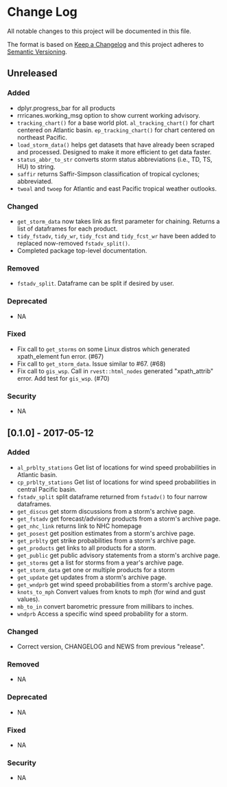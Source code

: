 # Change Log

All notable changes to this project will be documented in this file.

The format is based on [Keep a Changelog](http://keepachangelog.com/) and this project adheres to [Semantic Versioning](http://semver.org/).

## Unreleased

### Added
  - dplyr.progress_bar for all products
  - rrricanes.working_msg option to show current working advisory.
  - `tracking_chart()` for a base world plot. `al_tracking_chart()` for chart centered on Atlantic basin. `ep_tracking_chart()` for chart centered on northeast Pacific.
  - `load_storm_data()` helps get datasets that have already been scraped and processed. Designed to make it more efficient to get data faster.
  - `status_abbr_to_str` converts storm status abbreviations (i.e., TD, TS, HU) to string.
  - `saffir` returns Saffir-Simpson classification of tropical cyclones; abbreviated.
  - `twoal` and `twoep` for Atlantic and east Pacific tropical weather outlooks.

### Changed
  - `get_storm_data` now takes link as first parameter for chaining. Returns a list of dataframes for each product.
  - `tidy_fstadv`, `tidy_wr`, `tidy_fcst` and `tidy_fcst_wr` have been added to replaced now-removed `fstadv_split()`.
  - Completed package top-level documentation.

### Removed
  - `fstadv_split`. Dataframe can be split if desired by user. 

### Deprecated
  - NA

### Fixed
  - Fix call to `get_storms` on some Linux distros which generated xpath_element fun error. (#67)
  - Fix call to `get_storm_data`. Issue similar to #67. (#68)
  - Fix call to `gis_wsp`. Call in `rvest::html_nodes` generated "xpath_attrib" error. Add test for `gis_wsp`. (#70)

### Security
  - NA

## [0.1.0] - 2017-05-12

### Added
  - `al_prblty_stations` Get list of locations for wind speed probabilities in Atlantic basin.
  - `cp_prblty_stations` Get list of locations for wind speed probabilities in central Pacific basin.
  - `fstadv_split` split dataframe returned from `fstadv()` to four narrow dataframes.
  - `get_discus` get storm discussions from a storm's archive page.
  - `get_fstadv` get forecast/advisory products from a storm's archive page.
  - `get_nhc_link` returns link to NHC homepage
  - `get_posest` get position estimates from a storm's archive page.
  - `get_prblty` get strike probabilities from a storm's archive page.
  - `get_products` get links to all products for a storm.
  - `get_public` get public advisory statements from a storm's archive page.
  - `get_storms` get a list for storms from a year's archive page.
  - `get_storm_data` get one or multiple products for a storm
  - `get_update` get updates from a storm's archive page.
  - `get_wndprb` get wind speed probabilities from a storm's archive page.
  - `knots_to_mph` Convert values from knots to mph (for wind and gust values).
  - `mb_to_in` convert barometric pressure from millibars to inches.
  - `wndprb` Access a specific wind speed probability for a storm.

### Changed
  - Correct version, CHANGELOG and NEWS from previous "release".

### Removed
  - NA

### Deprecated
  - NA

### Fixed
  - NA

### Security
  - NA